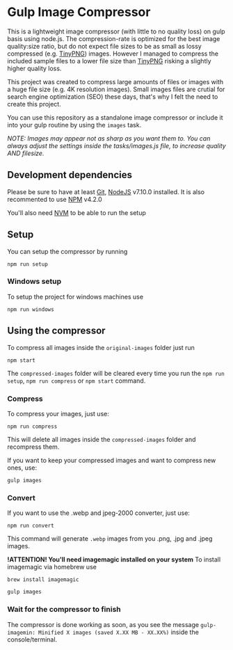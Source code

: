 # Gulp Image Compressor
This is a lightweight image compressor (with little to no quality loss) on gulp basis using node.js. The compression-rate is optimized for the best image quality:size ratio, but do not expect file sizes to be as small as lossy compressed (e.g. [TinyPNG](http://tinypng.com)) images. However I managed to compress the included sample files to a lower file size than [TinyPNG](http://tinypng.com) risking a slightly higher quality loss.

This project was created to compress large amounts of files or images with a huge file size (e.g. 4K resolution images). Small images files are crutial for search engine optimization (SEO) these days, that's why I felt the need to create this project.

You can use this repository as a standalone image compressor or include it into your gulp routine by using the `images` task.


*NOTE: Images may appear not as sharp as you want them to. You can always adjust the settings inside the tasks/images.js file, to increase quality AND filesize.*


## Development dependencies

Please be sure to have at least [Git](http://git-scm.com/), [NodeJS](http://nodejs.org/) v7.10.0 installed. It is also recommented to use [NPM](https://www.npmjs.org/) v4.2.0

You'll also need [NVM](https://github.com/creationix/nvm) to be able to run the setup

## Setup

You can setup the compressor by running 
``````````
npm run setup
``````````

### Windows setup

To setup the project for windows machines use 
``````````
npm run windows
``````````


## Using the compressor

To compress all images inside the `original-images` folder just run 
``````````
npm start
``````````
 

The `compressed-images` folder will be cleared every time you run the `npm run setup`, `npm run compress` or `npm start` command.

### Compress
To compress your images, just use:

``````````
npm run compress

``````````
This will delete all images inside the `compressed-images` folder and recompress them.

If you want to keep your compressed images and want to compress new ones, use: 

``````````
gulp images
``````````

### Convert
If you want to use the .webp and jpeg-2000 converter, just use:

``````````
npm run convert
``````````

This command will generate `.webp` images from you .png, .jpg and .jpeg images.


**!ATTENTION! You'll need imagemagic installed on your system**
To install imagemagic via homebrew use

``````````
brew install imagemagic
``````````


``````````
gulp images
``````````


### Wait for the compressor to finish

The compressor is done working as soon, as you see the message `gulp-imagemin: Minified X images (saved X.XX MB - XX.XX%)` inside the console/terminal.